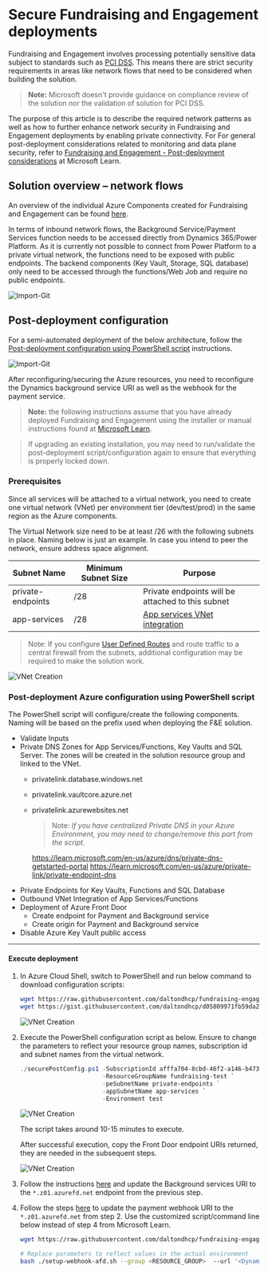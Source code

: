 # Secure Fundraising and Engagement deployments

Fundraising and Engagement involves processing potentially sensitive data subject to standards such as [PCI DSS](https://learn.microsoft.com/en-us/azure/compliance/offerings/offering-pci-dss).
This means there are strict security requirements in areas like network flows that need to be considered when building the solution.

> **Note:** Microsoft doesn't provide guidance on compliance review of the solution nor the validation of solution for PCI DSS.

The purpose of this article is to describe the required network patterns as well as how to further enhance network security in Fundraising and Engagement deployments by enabling private connectivity. For
For general post-deployment considerations related to monitoring and data plane security, refer to [Fundraising and Engagement - Post-deployment considerations](https://learn.microsoft.com/en-us/dynamics365/industry/nonprofit/fundraising-engagement-deploy-overview#post-deployment-considerations) at Microsoft Learn.

## Solution overview – network flows

An overview of the individual Azure Components created for Fundraising and Engagement can be found [here](https://learn.microsoft.com/en-us/dynamics365/industry/nonprofit/fundraising-engagement-deploy-overview#overview-of-azure-components-used-by-fundraising--engagement).

In terms of inbound network flows, the Background Service/Payment Services function needs to be accessed directly from Dynamics 365/Power Platform. As it is currently not possible to connect from Power Platform to a private virtual network, the functions need to be exposed with public endpoints. The backend components (Key Vault, Storage, SQL database) only need to be accessed through the functions/Web Job and require no public endpoints.

![Import-Git](./media/overview.png)

## Post-deployment configuration

For a semi-automated deployment of the below architecture, follow the [Post-deployment configuration using PowerShell script](#post-deployment-azure-configuration-using-powershell-script) instructions.

![Import-Git](./media/solution_overview.png)

After reconfiguring/securing the Azure resources, you need to reconfigure the Dynamics background service URI as well as the webhook for the payment service.

> **Note:** the following instructions assume that you have already deployed Fundraising and Engagement using the installer or manual instructions found at [Microsoft Learn](https://learn.microsoft.com/en-us/dynamics365/industry/nonprofit/fundraising-engagement-deploy-overview).

> If upgrading an existing installation, you may need to run/validate the post-deployment script/configuration again to ensure that everything is properly locked down.

### Prerequisites

Since all services will be attached to a virtual network, you need to create one virtual network (VNet) per environment tier (dev/test/prod) in the same region as the Azure components.

The Virtual Network size need to be at least /26 with the following subnets in place. Naming below is just an example. In case you intend to peer the network, ensure address space alignment.

|Subnet Name | Minimum Subnet Size | Purpose |
| --- | --- | --- |
| private-endpoints | /28 | Private endpoints will be attached to this subnet|
| app-services | /28 | [App services VNet integration](https://learn.microsoft.com/en-us/azure/app-service/overview-vnet-integration#subnet-requirements)|

> Note: If you configure [User Defined Routes](https://learn.microsoft.com/en-us/azure/virtual-network/virtual-networks-udr-overview#user-defined) and route traffic to a central firewall from the subnets, additional configuration may be required to make the solution work.

![VNet Creation](./media/vnet_creation.png)

### Post-deployment Azure configuration using PowerShell script

The PowerShell script will configure/create the following components. Naming will be based on the prefix used when deploying the F&E solution.

* Validate Inputs
* Private DNS Zones for App Services/Functions, Key Vaults and SQL Server. The zones will be created in the solution resource group and linked to the VNet.
  * privatelink.database.windows.net
  * privatelink.vaultcore.azure.net
  * privatelink.azurewebsites.net
    > Note: *If you have centralized Private DNS in your Azure Environment, you may need to change/remove this part from the script.*

    <https://learn.microsoft.com/en-us/azure/dns/private-dns-getstarted-portal>
    <https://learn.microsoft.com/en-us/azure/private-link/private-endpoint-dns>
* Private Endpoints for Key Vaults, Functions and SQL Database
* Outbound VNet Integration of App Services/Functions
* Deployment of Azure Front Door
  * Create endpoint for Payment and Background service
  * Create origin for Payment and Background service
* Disable Azure Key Vault public access

---

#### Execute deployment

1. In Azure Cloud Shell, switch to PowerShell and run below command to download configuration scripts:

    ```bash
    wget https://raw.githubusercontent.com/daltondhcp/fundraising-engagement-deploy/main/scripts/securePostConfig.ps1
    wget https://gist.githubusercontent.com/daltondhcp/d05809971fb59da2472cb3c63d4fa49c/raw/ee87fbb2e1f34664e7f213ee23db999b53bc12b1/setup-webhook.sh
    ```

    ![VNet Creation](./media/download_scripts.png)
2. Execute the PowerShell configuration script as below. Ensure to change the parameters to reflect your resource group names, subscription id and subnet names from the virtual network.

   ```powershell
   ./securePostConfig.ps1 -SubscriptionId afffa704-8cbd-46f2-a146-b473f632ecb5 `
                          -ResourceGroupName fundraising-test `
                          -peSubnetName private-endpoints `
                          -appSubnetName app-services `
                          -Environment test
   ```

    ![VNet Creation](./media/deployScript.png)

    The script takes around 10-15 minutes to execute.

    After successful execution, copy the Front Door endpoint URIs returned, they are needed in the subsequent steps.

    ![VNet Creation](./media/deploy_output.png)

3. Follow the instructions [here](https://learn.microsoft.com/en-us/dynamics365/industry/nonprofit/fundraising-engagement-deploy-manually#configuration-record-prerequisites) and update the Background services URI to the `*.z01.azurefd.net` endpoint from the previous step.

4. Follow the steps [here](https://learn.microsoft.com/en-us/dynamics365/industry/nonprofit/fundraising-engagement-deploy-manually#configure-payment-service-webhook-from-azure) to update the payment webhook URI to the `*.z01.azurefd.net` from step 2. Use the customized script/command line below instead of step 4 from Microsoft Learn.

    ```bash
    wget https://raw.githubusercontent.com/daltondhcp/fundraising-engagement-deploy/main/scripts/setup-webhook-afd.sh

    # Replace parameters to reflect values in the actual environment
    bash ./setup-webhook-afd.sh --group <RESOURCE_GROUP>  --url '<Dynamics_URL>' --afd-name *.z01.azurefd.net --function-name Payment-Service-test

    ```
